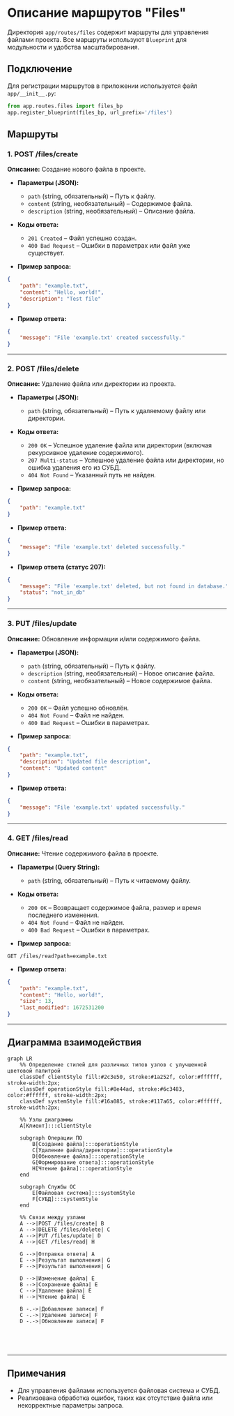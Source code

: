 # Описание маршрутов "Files"

Директория `app/routes/files` содержит маршруты для управления файлами проекта. Все маршруты используют `Blueprint` для модульности и удобства масштабирования.

## Подключение
Для регистрации маршрутов в приложении используется файл `app/__init__.py`:
```python
from app.routes.files import files_bp
app.register_blueprint(files_bp, url_prefix='/files')
```

## Маршруты

### 1. **POST /files/create**
**Описание:** Создание нового файла в проекте.

- **Параметры (JSON):**
  - `path` (string, обязательный) – Путь к файлу.
  - `content` (string, необязательный) – Содержимое файла.
  - `description` (string, необязательный) – Описание файла.

- **Коды ответа:**
  - `201 Created` – Файл успешно создан.
  - `400 Bad Request` – Ошибки в параметрах или файл уже существует.

- **Пример запроса:**
```json
{
    "path": "example.txt",
    "content": "Hello, world!",
    "description": "Test file"
}
```

- **Пример ответа:**
```json
{
    "message": "File 'example.txt' created successfully."
}
```

---

### 2. **POST /files/delete**
**Описание:** Удаление файла или директории из проекта.

- **Параметры (JSON):**
  - `path` (string, обязательный) – Путь к удаляемому файлу или директории.

- **Коды ответа:**
  - `200 OK` – Успешное удаление файла или директории (включая рекурсивное удаление содержимого).
  - `207 Multi-status` – Успешное удаление файла или директории, но ошибка удаления его из СУБД.
  - `404 Not Found` – Указанный путь не найден.

- **Пример запроса:**
```json
{
    "path": "example.txt"
}
```

- **Пример ответа:**
```json
{
    "message": "File 'example.txt' deleted successfully."
}
```

- **Пример ответа (статус 207):**
```json
{
    "message": "File 'example.txt' deleted, but not found in database.",
    "status": "not_in_db"
}
```

---

### 3. **PUT /files/update**
**Описание:** Обновление информации и/или содержимого файла.

- **Параметры (JSON):**
  - `path` (string, обязательный) – Путь к файлу.
  - `description` (string, необязательный) – Новое описание файла.
  - `content` (string, необязательный) – Новое содержимое файла.

- **Коды ответа:**
  - `200 OK` – Файл успешно обновлён.
  - `404 Not Found` – Файл не найден.
  - `400 Bad Request` – Ошибки в параметрах.

- **Пример запроса:**
```json
{
    "path": "example.txt",
    "description": "Updated file description",
    "content": "Updated content"
}
```

- **Пример ответа:**
```json
{
    "message": "File 'example.txt' updated successfully."
}
```

---

### 4. **GET /files/read**
**Описание:** Чтение содержимого файла в проекте.

- **Параметры (Query String):**
  - `path` (string, обязательный) – Путь к читаемому файлу.

- **Коды ответа:**
  - `200 OK` – Возвращает содержимое файла, размер и время последнего изменения.
  - `404 Not Found` – Файл не найден.
  - `400 Bad Request` – Ошибки в параметрах.

- **Пример запроса:**
```
GET /files/read?path=example.txt
```

- **Пример ответа:**
```json
{
    "path": "example.txt",
    "content": "Hello, world!",
    "size": 13,
    "last_modified": 1672531200
}
```

---

## Диаграмма взаимодействия

```mermaid
graph LR
    %% Определение стилей для различных типов узлов с улучшенной цветовой палитрой
    classDef clientStyle fill:#2c3e50, stroke:#1a252f, color:#ffffff, stroke-width:2px;
    classDef operationStyle fill:#8e44ad, stroke:#6c3483, color:#ffffff, stroke-width:2px;
    classDef systemStyle fill:#16a085, stroke:#117a65, color:#ffffff, stroke-width:2px;

    %% Узлы диаграммы
    A[Клиент]:::clientStyle

    subgraph Операции ПО
        B[Создание файла]:::operationStyle
        C[Удаление файла/директории]:::operationStyle
        D[Обновление файла]:::operationStyle
        G[Формирование ответа]:::operationStyle
        H[Чтение файла]:::operationStyle
    end

    subgraph Службы ОС
        E[Файловая система]:::systemStyle
        F[СУБД]:::systemStyle
    end

    %% Связи между узлами
    A -->|POST /files/create| B
    A -->|DELETE /files/delete| C
    A -->|PUT /files/update| D
    A -->|GET /files/read| H

    G -->|Отправка ответа| A
    E -->|Результат выполнения| G
    F -->|Результат выполнения| G

    D -->|Изменение файла| E
    B -->|Сохранение файла| E
    C -->|Удаление файла| E
    H -->|Чтение файла| E
    
    B -.->|Добавление записи| F
    C -.->|Удаление записи| F
    D -.->|Обновление записи| F



    

```

---

## Примечания
- Для управления файлами используется файловая система и СУБД.
- Реализована обработка ошибок, таких как отсутствие файла или некорректные параметры запроса.